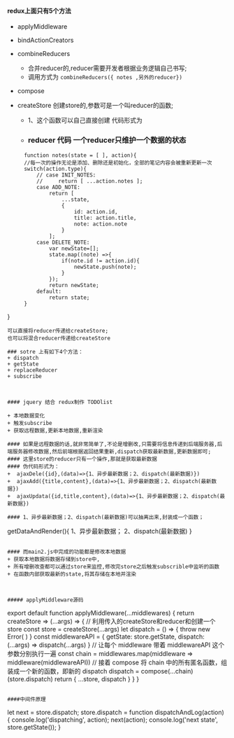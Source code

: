 #### redux上面只有5个方法
+ applyMiddleware
+ bindActionCreators
+ combineReducers
    + 合并reducer的,reducer需要开发者根据业务逻辑自己书写;
    + 调用方式为 
    ```combineReducers({ notes ,另外的reducer})```

+ compose
+ createStore
  创建store的,参数可是一个叫reducer的函数;
  - 1、这个函数可以自己直接创建 代码形式为
  - ### reducer 代码 一个reducer只维护一个数据的状态
  ```
    function notes(state = [ ], action){
    //每一次的操作无论是添加、删除还是初始化，全部的笔记内容会被重新更新一次
    switch(action.type){
        // case INIT_NOTES:
        //     return [ ...action.notes ];
        case ADD_NOTE:
            return [
                ...state,
                {
                    id: action.id,
                    title: action.title,
                    note: action.note
                }
            ];
        case DELETE_NOTE:
            var newState=[];
            state.map((note) =>{
                if(note.id != action.id){
                    newState.push(note);
                }
            });
            return newState;
        default:
            return state;
    }
}
  ```
  可以直接将reducer传递给createStore;
  也可以将混合reducer传递给createStore

### sotre 上有如下4个方法：
+ dispatch
+ getState
+ replaceReducer
+ subscribe



#### jquery 结合 redux制作 TODOlist

+ 本地数据变化 
+ 触发subscribe 
+ 获取远程数据,更新本地数据,重新渲染

#### 如果是远程数据的话,就非常简单了,不论是增删改,只需要将信息传递到后端服务器,后端服务器修改数据,然后前端根据返回结果重新,dispatch获取最新数据,更新数据即可;
#### 这里store的reducer只有一个操作,那就是获取最新数据
#### 伪代码形式为：
+  ajaxDele({id},(data)=>{1、异步最新数据；2、dispatch(最新数据)})
+  ajaxAdd({title,content},(data)=>{1、异步最新数据；2、dispatch(最新数据})
+  ajaxUpdata({id,title,content},(data)=>{1、异步最新数据；2、dispatch(最新数据})

#### 1、异步最新数据；2、dispatch(最新数据)可以抽离出来,封装成一个函数；
```
getDataAndRender(){
    1、异步最新数据；
    2、dispatch(最新数据)
}
```

#### 而main2.js中完成的功能都是修改本地数据
+ 获取本地数据将数据存储到store中,
+ 所有增删改查都可以通过store来监控,修改完store之后触发subscrible中监听的函数
+ 在函数内部获取最新的state,将其存储在本地并渲染



##### applyMiddleware源码
```
export default function applyMiddleware(...middlewares) {
  return createStore => (...args) => {
    // 利用传入的createStore和reducer和创建一个store
    const store = createStore(...args)
    let dispatch = () => {
      throw new Error(
      )
    }
    const middlewareAPI = {
      getState: store.getState,
      dispatch: (...args) => dispatch(...args)
    }
    // 让每个 middleware 带着 middlewareAPI 这个参数分别执行一遍
    const chain = middlewares.map(middleware => middleware(middlewareAPI))
    // 接着 compose 将 chain 中的所有匿名函数，组装成一个新的函数，即新的 dispatch
    dispatch = compose(...chain)(store.dispatch)
    return {
      ...store,
      dispatch
    }
  }
}
```

####中间件原理
```
let next = store.dispatch;
store.dispatch = function dispatchAndLog(action) {
  console.log('dispatching', action);
  next(action);
  console.log('next state', store.getState());
}
```